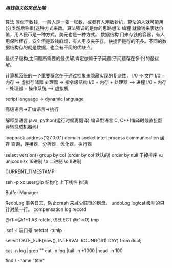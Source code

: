 ##### 用钱相关的来做比喻

算法 类似于数钱，一般人是一张一张数，或者有人用数钞机，算法的人就可能用(分类然后称重)这种方式来数。算法强调的是你的思路想法
编程 就像钱来表达价值，用人民币是一种方式，美元也是一种方式。
数据结构 用来存钱的容器，有人用保险柜存，安全但是取钱麻烦，有人用皮夹子存，快捷但是存的不多。不同的数据结构存的就是数据，也会有不同的优缺点。

最优子结构,主问题所需要的最优解,肯定依赖于子问题(子问题存在多个)的最优解。


计算机系统的一个重要概念在于通过抽象来隐藏实现的复杂性，
I/0 -> 文件
I/0 + 内存 -> 虚拟存储器
处理器 -> 指令级结构
I/0 + 内存 + 处理器 —> 进程
I/0 + 内存 + 处理器 + 操作系统 —> 虚拟机

script language -> dynamic language


高级语言->汇编语言->执行

解释型语言 java, python(运行时候再翻译)
编译型语言 C, C++(编译时候直接翻译转换成机器码)

loopback address(127.0.0.1)
domain socket
inter-process communication
            缓存
查询，连接器，分析器，优化器，执行器


select version()
group by col (order by col 默认的) order by null 干掉排序
\u unicode \x 16进制
\b 二进制 \o 8进制

CURRENT_TIMESTAMP

ssh -p xx user@ip 
结构化
上下线性
推演

Buffer Manager 

RedoLog  事务日志，防止crash 来减少脏页的刷盘。
undoLog  logical 级别的只针对某一行。
compensation log record

@r1:=@r1+1 AS roleId,
(SELECT @r1:=0) tmp

lsof -i:端口号
netstat -tunlp

select DATE_SUB(now(), INTERVAL ROUND(161)  DAY) from dual;

cat -n log |grep ""
cat -n log |tail  -n +1000 |head -n 100

find / -name  "title"
